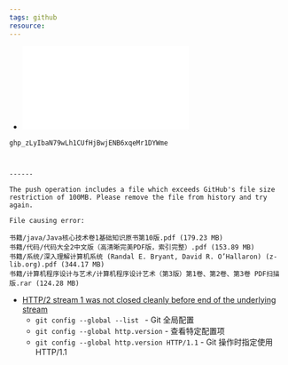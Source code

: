 ```yaml
---
tags: github 
resource: 
---
```

- ![](lecture-note/github-recovery-codes.txt)

```
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



------

The push operation includes a file which exceeds GitHub's file size restriction of 100MB. Please remove the file from history and try again.

File causing error:

书籍/java/Java核心技术卷1基础知识原书第10版.pdf (179.23 MB)
书籍/代码/代码大全2中文版（高清晰完美PDF版，索引完整）.pdf (153.89 MB)
书籍/系统/深入理解计算机系统 (Randal E. Bryant, David R. O’Hallaron) (z-lib.org).pdf (344.17 MB)
书籍/计算机程序设计与艺术/计算机程序设计艺术（第3版）第1卷、第2卷、第3卷 PDF扫描版.rar (124.28 MB)
```

- [HTTP/2 stream 1 was not closed cleanly before end of the underlying stream](https://forum.manjaro.org/t/http-2-stream-1-was-not-closed-cleanly-before-end-of-the-underlying-stream/96725)
	- `git config --global --list `   -  Git 全局配置
	- `git config --global http.version`   - 查看特定配置项
	- `git config --global http.version HTTP/1.1`    - Git 操作时指定使用 HTTP/1.1